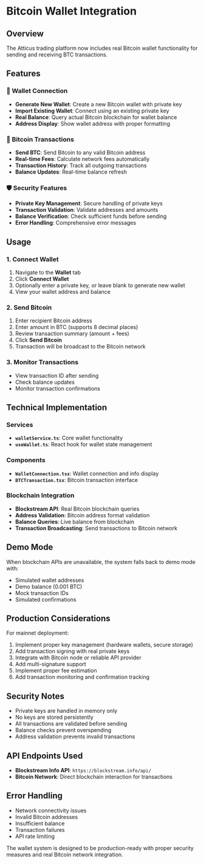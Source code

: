 # Bitcoin Wallet Integration

## Overview
The Atticus trading platform now includes real Bitcoin wallet functionality for sending and receiving BTC transactions.

## Features

### 🔑 Wallet Connection
- **Generate New Wallet**: Create a new Bitcoin wallet with private key
- **Import Existing Wallet**: Connect using an existing private key
- **Real Balance**: Query actual Bitcoin blockchain for wallet balance
- **Address Display**: Show wallet address with proper formatting

### 💸 Bitcoin Transactions
- **Send BTC**: Send Bitcoin to any valid Bitcoin address
- **Real-time Fees**: Calculate network fees automatically
- **Transaction History**: Track all outgoing transactions
- **Balance Updates**: Real-time balance refresh

### 🛡️ Security Features
- **Private Key Management**: Secure handling of private keys
- **Transaction Validation**: Validate addresses and amounts
- **Balance Verification**: Check sufficient funds before sending
- **Error Handling**: Comprehensive error messages

## Usage

### 1. Connect Wallet
1. Navigate to the **Wallet** tab
2. Click **Connect Wallet**
3. Optionally enter a private key, or leave blank to generate new wallet
4. View your wallet address and balance

### 2. Send Bitcoin
1. Enter recipient Bitcoin address
2. Enter amount in BTC (supports 8 decimal places)
3. Review transaction summary (amount + fees)
4. Click **Send Bitcoin**
5. Transaction will be broadcast to the Bitcoin network

### 3. Monitor Transactions
- View transaction ID after sending
- Check balance updates
- Monitor transaction confirmations

## Technical Implementation

### Services
- **`walletService.ts`**: Core wallet functionality
- **`useWallet.ts`**: React hook for wallet state management

### Components
- **`WalletConnection.tsx`**: Wallet connection and info display
- **`BTCTransaction.tsx`**: Bitcoin transaction interface

### Blockchain Integration
- **Blockstream API**: Real Bitcoin blockchain queries
- **Address Validation**: Bitcoin address format validation
- **Balance Queries**: Live balance from blockchain
- **Transaction Broadcasting**: Send transactions to Bitcoin network

## Demo Mode
When blockchain APIs are unavailable, the system falls back to demo mode with:
- Simulated wallet addresses
- Demo balance (0.001 BTC)
- Mock transaction IDs
- Simulated confirmations

## Production Considerations
For mainnet deployment:
1. Implement proper key management (hardware wallets, secure storage)
2. Add transaction signing with real private keys
3. Integrate with Bitcoin node or reliable API provider
4. Add multi-signature support
5. Implement proper fee estimation
6. Add transaction monitoring and confirmation tracking

## Security Notes
- Private keys are handled in memory only
- No keys are stored persistently
- All transactions are validated before sending
- Balance checks prevent overspending
- Address validation prevents invalid transactions

## API Endpoints Used
- **Blockstream Info API**: `https://blockstream.info/api/`
- **Bitcoin Network**: Direct blockchain interaction for transactions

## Error Handling
- Network connectivity issues
- Invalid Bitcoin addresses
- Insufficient balance
- Transaction failures
- API rate limiting

The wallet system is designed to be production-ready with proper security measures and real Bitcoin network integration.


